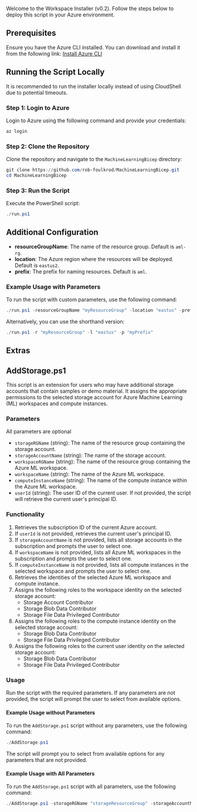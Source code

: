 Welcome to the Workspace Installer (v0.2). Follow the steps below to deploy this script in your Azure environment.

## Prerequisites

Ensure you have the Azure CLI installed. You can download and install it from the following link:
[Install Azure CLI](https://learn.microsoft.com/en-us/cli/azure/install-azure-cli-windows?tabs=azure-cli)

## Running the Script Locally

It is recommended to run the installer locally instead of using CloudShell due to potential timeouts.

### Step 1: Login to Azure

Login to Azure using the following command and provide your credentials:
```powershell
az login
```

### Step 2: Clone the Repository

Clone the repository and navigate to the `MachineLearningBicep` directory:
```powershell
git clone https://github.com/rob-foulkrod/MachineLearningBicep.git
cd MachineLearningBicep
```

### Step 3: Run the Script

Execute the PowerShell script:
```powershell
./run.ps1
```

## Additional Configuration

- **resourceGroupName**: The name of the resource group. Default is `aml-rg`.
- **location**: The Azure region where the resources will be deployed. Default is `eastus2`.
- **prefix**: The prefix for naming resources. Default is `aml`.

### Example Usage with Parameters

To run the script with custom parameters, use the following command:

```powershell
./run.ps1 -resourceGroupName "myResourceGroup" -location "eastus" -prefix "myPrefix"
```

Alternatively, you can use the shorthand version:

```powershell
./run.ps1 -r "myResourceGroup" -l "eastus" -p "myPrefix"
```

## Extras
## AddStorage.ps1

This script is an extension for users who may have additional storage accounts that contain samples or demo material. It assigns the appropriate permissions to the selected storage account for Azure Machine Learning (ML) workspaces and compute instances.

### Parameters

All parameters are optional

- `storageRGName` (string): The name of the resource group containing the storage account.
- `storageAccountName` (string): The name of the storage account.
- `workspaceRGName` (string): The name of the resource group containing the Azure ML workspace.
- `workspaceName` (string): The name of the Azure ML workspace.
- `computeInstanceName` (string): The name of the compute instance within the Azure ML workspace.
- `userId` (string): The user ID of the current user. If not provided, the script will retrieve the current user's principal ID.

### Functionality

1. Retrieves the subscription ID of the current Azure account.
2. If `userId` is not provided, retrieves the current user's principal ID.
3. If `storageAccountName` is not provided, lists all storage accounts in the subscription and prompts the user to select one.
4. If `workspaceName` is not provided, lists all Azure ML workspaces in the subscription and prompts the user to select one.
5. If `computeInstanceName` is not provided, lists all compute instances in the selected workspace and prompts the user to select one.
6. Retrieves the identities of the selected Azure ML workspace and compute instance.
7. Assigns the following roles to the workspace identity on the selected storage account:
    - Storage Account Contributor
    - Storage Blob Data Contributor
    - Storage File Data Privileged Contributor
8. Assigns the following roles to the compute instance identity on the selected storage account:
    - Storage Blob Data Contributor
    - Storage File Data Privileged Contributor
9. Assigns the following roles to the current user identity on the selected storage account:
    - Storage Blob Data Contributor
    - Storage File Data Privileged Contributor

### Usage

Run the script with the required parameters. If any parameters are not provided, the script will prompt the user to select from available options.

#### Example Usage without Parameters

To run the `AddStorage.ps1` script without any parameters, use the following command:

```powershell
./AddStorage.ps1
```

The script will prompt you to select from available options for any parameters that are not provided.

#### Example Usage with All Parameters

To run the `AddStorage.ps1` script with all parameters, use the following command:

```powershell
./AddStorage.ps1 -storageRGName "storageResourceGroup" -storageAccountName "mystorageaccount" -workspaceRGName "workspaceResourceGroup" -workspaceName "myWorkspace" -computeInstanceName "myComputeInstance" -userId "00000000-0000-0000-0000-000000000000"
```